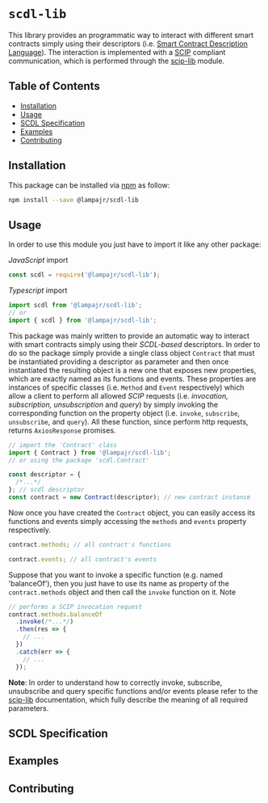 # `scdl-lib`

This library provides an programmatic way to interact with different smart contracts simply using their descriptors (i.e. [Smart Contract Description Language]()). The interaction is implemented with a [SCIP]() compliant communication, which is performed through the [scip-lib]() module.

## Table of Contents

- [Installation](#installation)
- [Usage](#usage)
- [SCDL Specification](scdl-specification)
- [Examples](#examples)
- [Contributing](#contributing)

## Installation

This package can be installed via [npm](https://www.npmjs.com/) as follow:

```bash
npm install --save @lampajr/scdl-lib
```

## Usage

In order to use this module you just have to import it like any other package:

_JavaScript_ import

```javascript
const scdl = require('@lampajr/scdl-lib');
```

_Typescript_ import

```typescript
import scdl from '@lampajr/scdl-lib';
// or
import { scdl } from '@lampajr/scdl-lib';
```

This package was mainly written to provide an automatic way to interact with smart contracts simply using their _SCDL-based_ descriptors. In order to do so the package simply provide a single class object `Contract` that must be instantiated providing a descriptor as parameter and then once instantiated the resulting object is a new one that exposes new properties, which are exactly named as its functions and events. These properties are instances of specific classes (i.e. `Method` and `Event` respectively) which allow a client to perform all allowed _SCIP_ requests (i.e. _invocation, subscription, unsubscription_ and _query_) by simply invoking the corresponding function on the property object (i.e. `invoke`, `subscribe`, `unsubscribe`, and `query`). All these function, since perform http requests, returns `AxiosResponse` promises.

```typescript
// import the 'Contract' class
import { Contract } from '@lampajr/scdl-lib';
// or using the package 'scdl.Contract'

const descriptor = {
  /*...*/
}; // scdl descriptor
const contract = new Contract(descriptor); // new contract instance
```

Now once you have created the `Contract` object, you can easily access its functions and events simply accessing the `methods` and `events` property respectively.

```typescript
contract.methods; // all contract's functions
```

```typescript
contract.events; // all contract's events
```

Suppose that you want to invoke a specific function (e.g. named 'balanceOf'), then you just have to use its name as property of the `contract.methods` object and then call the `invoke` function on it. Note

```typescript
// performs a SCIP invocation request
contract.methods.balanceOf
  .invoke(/*...*/)
  .then(res => {
    // ...
  })
  .catch(err => {
    // ...
  });
```

**Note**: In order to understand how to correctly invoke, subscribe, unsubscribe and query specific functions and/or events please refer to the [scip-lib](https://github.com/lampajr/toolscip/tree/master/packages/scip-lib) documentation, which fully describe the meaning of all required parameters.

## SCDL Specification

## Examples

## Contributing
